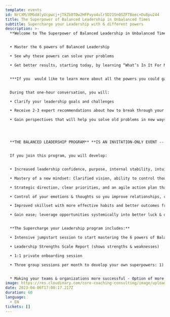 ```yaml
---
template: events
id: NrCXM/XMGdAlyUcpwcj+jTkZb0TDw2HFPvyo4ulr5D21SnQSZFTBoec+Du8pu244
title: The Superpower of Balanced Leadership in Unbalanced Times
subtitle: Supercharge your Leadership with 6 different powers
description: >-
  **Welcome to The Superpower of Balanced Leadership in Unbalanced Times**


  •	Master the 6 powers of Balanced Leadership

  •	See why these powers can solve your problems

  •	Get better results, starting today, by learning “What’s In It For Me?”


  ***I﻿f you  would like to learn more about all the powers you could gain from mastering Balanced Leadership, please schedule a Clarity and Strategy session by [clicking here](https://calendly.com/sseivert-1/clarity-session)***


  During that one-hour conversation, you will:

  •	Clarify your leadership goals and challenges

  •	Receive 2-3 expert recommendations about how to break through your challenges 

  •	Gain perspectives that will help you solve old problems in new ways.




  **THE BALANCED LEADERSHIP PROGRAM** **IS AN INVITATION-ONLY EVENT -- you must meet with us to mutually determine if it is right for you.**


  If you join this program, you will develop:


  •	Increased leadership confidence, purpose, internal stability, intuition, & reduced burn-out

  •	Mastery of a new mindset: Clarified vision, ability to control thoughts, creative thinking

  •	Strategic direction, clear priorities, and an agile action plan that gets faster and better results 

  •	Control of your emotions & thoughts so you improve relationships, communication, loyalty 

  •	Improved skillset with more effective habits and better outcomes from steady follow-up

  •	Gain ease; leverage opportunities systemically into better luck & optimizing environment


  **The Supercharge your Leadership program includes:**

  •	Intensive jumpstart session to start mastering the 6 powers of Balanced Leadership

  •	Leadership Strengths Scale Report (shows strengths & weaknesses)

  •	1:1 private onboarding session

  •	Three group sessions per month to develop your own superpowers: 1) Increasing all your leadership powers - Removing obstacles 


  * Making your teams & organizations more successful - Option of more 1:1 coaching sessions per month Books, videos, and many other benefits.
image: https://res.cloudinary.com/core-coaching-consulting/image/upload/v1668855529/Supercharge_Your_Leadership_bygcuj.jpg
date: 2023-04-06T17:00:17.217Z
duration: 60
language:
  - EN
tickets: []
---
```

